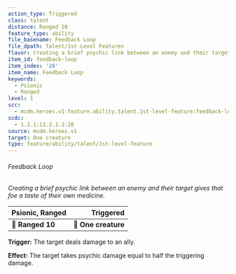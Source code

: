 ```yaml
---
action_type: Triggered
class: talent
distance: Ranged 10
feature_type: ability
file_basename: Feedback Loop
file_dpath: Talent/1st-Level Features
flavor: Creating a brief psychic link between an enemy and their target gives that foe a taste of their own medicine.
item_id: feedback-loop
item_index: '20'
item_name: Feedback Loop
keywords:
  - Psionic
  - Ranged
level: 1
scc:
  - mcdm.heroes.v1:feature.ability.talent.1st-level-feature:feedback-loop
scdc:
  - 1.1.1:13.2.1.1:20
source: mcdm.heroes.v1
target: One creature
type: feature/ability/talent/1st-level-feature
---
```


###### Feedback Loop

*Creating a brief psychic link between an enemy and their target gives that foe a taste of their own medicine.*

| **Psionic, Ranged** |       **Triggered** |
| ------------------- | ------------------: |
| **📏 Ranged 10**    | **🎯 One creature** |

**Trigger:** The target deals damage to an ally.

**Effect:** The target takes psychic damage equal to half the triggering damage.
